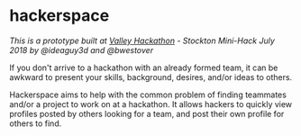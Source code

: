 # hackerspace

_This is a prototype built at [Valley Hackathon](https://valleyhackathon.com) - Stockton Mini-Hack July 2018 by @ideaguy3d and @bwestover_

If you don't arrive to a hackathon with an already formed team, it can be awkward to present your skills, background, desires, and/or ideas to others.

Hackerspace aims to help with the common problem of finding teammates and/or a project to work on at a hackathon. It allows hackers to quickly view profiles posted by others looking for a team, and post their own profile for others to find.
